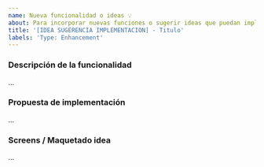 ```yaml
---
name: Nueva funcionalidad o ideas 💡
about: Para incorporar nuevas funciones o sugerir ideas que puedan implementarse crea un ISSUE de este estilo.
title: '[IDEA SUGERENCIA IMPLEMENTACION] - Titulo'
labels: 'Type: Enhancement'
---
```

<!-- Considera usar Discussions: https://github.com/faztcommunity/xfazt-bot/discussions?discussions_q=category%3AIdeas -->

### Descripción de la funcionalidad
<!-- Inserta una descripcion de lo que tienes pensado lograr. -->
...

### Propuesta de implementación
<!-- Aqui dinos como esperas lograrlo (por ejemplo que archivos, librerias, funciones utilizarás, patrones de diseño, etc) -->
...

### Screens / Maquetado idea
<!-- Si ya tienes la implementación hecha o algún grafico que muestre lo que tienes, por favor colócalo por aqui. -->
...
